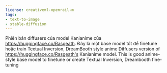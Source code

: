 ```yaml
---
license: creativeml-openrail-m
tags:
- text-to-image
- stable-diffusion
---
```

Phiên bản diffusers của model Kanianime của https://huggingface.co/Rasgeath. Đây là một base model tốt để finetune hoặc train Textual Inversion, DreamBooth style anime
Diffusers version of https://huggingface.co/Rasgeath's Kanianime model. This is good anime-style base model to finetune or create Textual Inversion, Dreambooth fine-tuning